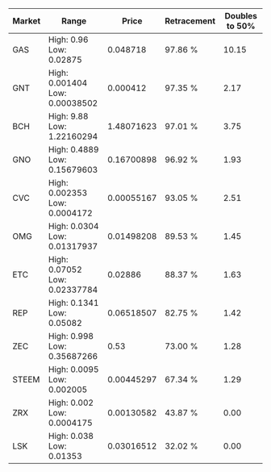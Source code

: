| Market | Range | Price| Retracement | Doubles to 50% |
| --- | --- | --- | --- | --- |
| GAS | High: 0.96<br />Low: 0.02875 | 0.048718 | 97.86 % | 10.15 |
| GNT | High: 0.001404<br />Low: 0.00038502 | 0.000412 | 97.35 % | 2.17 |
| BCH | High: 9.88<br />Low: 1.22160294 | 1.48071623 | 97.01 % | 3.75 |
| GNO | High: 0.4889<br />Low: 0.15679603 | 0.16700898 | 96.92 % | 1.93 |
| CVC | High: 0.002353<br />Low: 0.0004172 | 0.00055167 | 93.05 % | 2.51 |
| OMG | High: 0.0304<br />Low: 0.01317937 | 0.01498208 | 89.53 % | 1.45 |
| ETC | High: 0.07052<br />Low: 0.02337784 | 0.02886 | 88.37 % | 1.63 |
| REP | High: 0.1341<br />Low: 0.05082 | 0.06518507 | 82.75 % | 1.42 |
| ZEC | High: 0.998<br />Low: 0.35687266 | 0.53 | 73.00 % | 1.28 |
| STEEM | High: 0.0095<br />Low: 0.002005 | 0.00445297 | 67.34 % | 1.29 |
| ZRX | High: 0.002<br />Low: 0.0004175 | 0.00130582 | 43.87 % | 0.00 |
| LSK | High: 0.038<br />Low: 0.01353 | 0.03016512 | 32.02 % | 0.00 |
